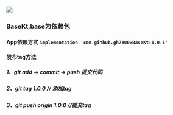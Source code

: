 # [![](https://jitpack.io/v/gh7800/BaseKt.svg)](https://jitpack.io/#gh7800/BaseKt)

### BaseKt,base为依赖包

#### App依赖方式  `implementation 'com.github.gh7800:BaseKt:1.0.5'`

#### 发布tag方法

##### 1、git add → commit → push  提交代码
##### 2、git tag 1.0.0   // 添加tag
##### 3、git push origin 1.0.0  //提交tag
